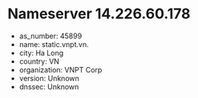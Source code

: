 # Nameserver 14.226.60.178

* as_number: 45899
* name: static.vnpt.vn.
* city: Ha Long
* country: VN
* organization: VNPT Corp
* version: Unknown
* dnssec: Unknown
